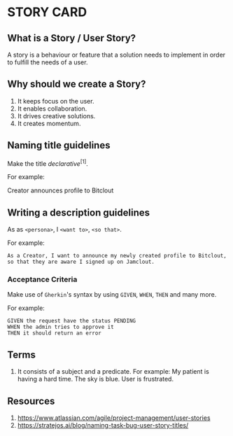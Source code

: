 # STORY CARD

## What is a Story / User Story?
A story is a behaviour or feature that a solution needs to implement in order to fulfill the needs of a user.

## Why should we create a Story?
1. It keeps focus on the user.
2. It enables collaboration.
3. It drives creative solutions.
4. It creates momentum.

## Naming title guidelines
Make the title _declarative_<sup>[1]</sup>.

For example:

Creator announces profile to Bitclout

## Writing a description guidelines
As as `<persona>`, I `<want to>`, `<so that>`.

For example:

```
As a Creator, I want to announce my newly created profile to Bitclout, so that they are aware I signed up on Jamclout.
```

###  Acceptance Criteria
Make use of `Gherkin`'s syntax by using `GIVEN`, `WHEN`, `THEN` and many more.

For example:

```gherkin
GIVEN the request have the status PENDING
WHEN the admin tries to approve it
THEN it should return an error
```

## Terms

1. It consists of a subject and a predicate. For example:
  My patient is having a hard time.
  The sky is blue.
  User is frustrated.
  
## Resources
1. https://www.atlassian.com/agile/project-management/user-stories
2. https://stratejos.ai/blog/naming-task-bug-user-story-titles/